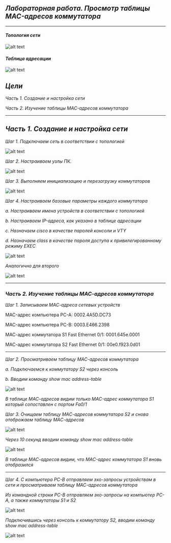 ## *Лабораторная работа. Просмотр таблицы MAC-адресов коммутатора* ##
___
#### 	*Топология сети*
![alt text](https://github.com/Eliminir/OTUSLABS/blob/Labs/LAB2/1.JPG)

#### *Таблица адресации*
![alt text](https://github.com/Eliminir/OTUSLABS/blob/Labs/LAB2/2.JPG)
	
 ## *Цели*
 *Часть 1. Создание и настройка сети*
 
 *Часть 2. Изучение таблицы МАС-адресов коммутатора*
___



## *Часть 1. Создание и настройка сети*

*Шаг 1. Подключаем сеть в соответствии с топологией*

![alt text](https://github.com/Eliminir/OTUSLABS/blob/Labs/LAB2/3.JPG)



*Шаг 2. Настраиваем узлы ПК.*


![alt text](https://github.com/Eliminir/OTUSLABS/blob/Labs/LAB2/4.JPG)

*Шаг 3. Выполняем инициализацию и перезагрузку коммутаторов*


![alt text](https://github.com/Eliminir/OTUSLABS/blob/Labs/LAB2/5.JPG)


*Шаг 4. Настраиваем базовые параметры каждого коммутатора*

*a.	Настраиваем имена устройств в соответствии с топологией*

*b.	Настраиваем IP-адреса, как указано в таблице адресации*

*c.	Назначаем cisco в качестве паролей консоли и VTY*

*d.	Назначаем class в качестве пароля доступа к привилегированному режиму EXEC*


![alt text](https://github.com/Eliminir/OTUSLABS/blob/Labs/LAB2/6.1.JPG)

*Аналогично для второго*


![alt text](https://github.com/Eliminir/OTUSLABS/blob/Labs/LAB2/6.2.JPG)

___

### *Часть 2. Изучение таблицы МАС-адресов коммутатора*

*Шаг 1. Записываем МАС-адреса сетевых устройств*

MAC-адрес компьютера PC-A: 0002.4A5D.DC73

MAC-адрес компьютера PC-B: 0003.E466.2398

МАС-адрес коммутатора S1 Fast Ethernet 0/1: 0001.645e.0001

МАС-адрес коммутатора S2 Fast Ethernet 0/1: 00e0.f923.0d01

___


*Шаг 2. Просматриваем таблицу МАС-адресов коммутатора*


*a.	Подключаемся к коммутатору S2 через консоль*

*b.	Вводим команду show mac address-table*



![alt text](https://github.com/Eliminir/OTUSLABS/blob/Labs/LAB2/7.JPG)

*В таблице МАС-адресов видим только MAC-адрес коммутатора S1 который сопоставлен с портом Fa0/1*


*Шаг 3. Очищаем таблицу МАС-адресов коммутатора S2 и снова отоброжаем таблицу МАС-адресов*

![alt text](https://github.com/Eliminir/OTUSLABS/blob/Labs/LAB2/8.JPG)


*Через 10 секунд вводим команду show mac address-table*

![alt text](https://github.com/Eliminir/OTUSLABS/blob/Labs/LAB2/7.JPG)

*В таблице МАС-адресов видим, что MAC-адрес коммутатора S1 вновь отобразился*

____

*Шаг 4. С компьютера PC-B отправляем эхо-запросы устройствам в сети и просматриваем таблицу МАС-адресов коммутатора*

*Из командной строки PC-B отправляем эхо-запросы на компьютер PC-A, а также коммутаторы S1 и S2*

![alt text](https://github.com/Eliminir/OTUSLABS/blob/Labs/LAB2/9.JPG)


*Подключившись через консоль к коммутатору S2, вводим команду show mac address-table*


![alt text](https://github.com/Eliminir/OTUSLABS/blob/Labs/LAB2/10.JPG)




